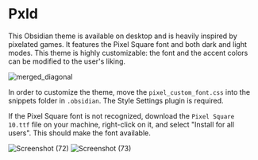 # Pxld

This Obsidian theme is available on desktop and is heavily inspired by pixelated games. It features the Pixel Square font and both dark and light modes. This theme is highly customizable: the font and the accent colors can be modified to the user's liking.

![merged_diagonal](https://github.com/user-attachments/assets/38d54184-8823-4d5c-b4eb-57d92a091699)

In order to customize the theme, move the `pixel_custom_font.css` into the snippets folder in `.obsidian`. The Style Settings plugin is required.

If the Pixel Square font is not recognized, download the `Pixel Square 10.ttf` file on your machine, right-click on it, and select "Install for all users". This should make the font available.

![Screenshot (72)](https://github.com/user-attachments/assets/5b13ce63-9ab9-4f44-a266-be3a9ad31d0e)
![Screenshot (73)](https://github.com/user-attachments/assets/570f92b1-6c0e-47b3-98f6-4a56d21f818c)
